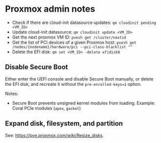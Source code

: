 # Proxmox admin notes

- Check if there are cloud-init datasource updates: `qm cloudinit pending <VM_ID>`
- Update cloud-init datasource: `qm cloudinit update <VM_ID>`
- Get the next proxmox VM ID: `pvesh get /cluster/nextid`
- Get the list of PCI devices of a given Proxmox host: `pvesh get /nodes/{nodename}/hardware/pci --pci-class-blacklist ""`
- Delete the EFI disk: `qm set <VM_ID> -delete efidisk0`

## Disable Secure Boot

Either enter the UEFI console and disable Secure Boot manually, or delete the
EFI disk, and recreate it without the `pre-enrolled-keys=1` option.

Notes:

- Secure Boot prevents unsigned kernel modules from loading.
  Example: Coral PCIe modules (`apex`, `gasket`)

## Expand disk, filesystem, and partition

See: <https://pve.proxmox.com/wiki/Resize_disks>.
